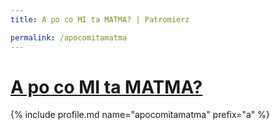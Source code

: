 ```yaml
---
title: A po co MI ta MATMA? | Patromierz

permalink: /apocomitamatma
---
```


# [A po co MI ta MATMA?](https://patronite.pl/apocomitamatma)

{% include profile.md name="apocomitamatma" prefix="a" %}
